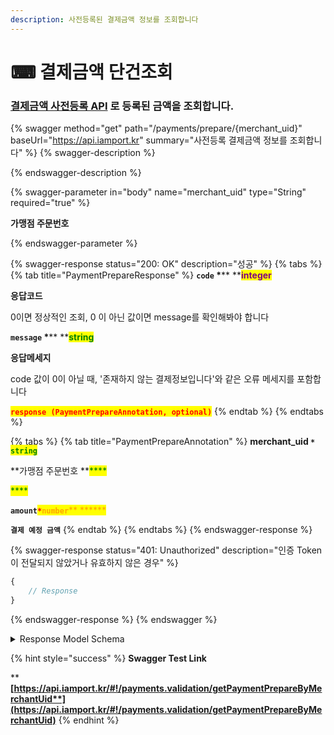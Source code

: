 ```yaml
---
description: 사전등록된 결제금액 정보를 조회합니다
---
```


# ⌨ 결제금액 단건조회

### [**결제금액 사전등록 API**](api-6.md) 로  등록된 금액을 조회합니다.

{% swagger method="get" path="/payments/prepare/{merchant_uid}" baseUrl="https://api.iamport.kr" summary="사전등록 결제금액 정보를 조회합니다" %}
{% swagger-description %}

{% endswagger-description %}

{% swagger-parameter in="body" name="merchant_uid" type="String" required="true" %}
<mark style="color:red;">

**가맹점 주문번호**

</mark>
{% endswagger-parameter %}

{% swagger-response status="200: OK" description="성공" %}
{% tabs %}
{% tab title="PaymentPrepareResponse" %}
**`code`  **<mark style="color:red;">**\***</mark>** **<mark style="color:purple;">**integer**</mark>

**응답코드**

0이면 정상적인 조회, 0 이 아닌 값이면 message를 확인해봐야 합니다



**`message`  **<mark style="color:red;">**\***</mark>** **<mark style="color:green;">**string**</mark>

**응답메세지**

code 값이 0이 아닐 때, '존재하지 않는 결제정보입니다'와 같은 오류 메세지를 포함합니다



<mark style="color:red;">**`response (PaymentPrepareAnnotation, optional)`**</mark>
{% endtab %}
{% endtabs %}

{% tabs %}
{% tab title="PaymentPrepareAnnotation" %}
**merchant\_uid **<mark style="color:red;">**`*`**</mark>**` `**<mark style="color:green;">**`string`**</mark>

**가맹점 주문번호 **<mark style="color:green;">****</mark>&#x20;

<mark style="color:green;">****</mark>

**`amount`**<mark style="color:red;">**`*`**</mark><mark style="color:orange;">**`number`**</mark><mark style="color:orange;">** **</mark><mark style="color:orange;">****</mark>&#x20;

**`결제 예정 금액`**
{% endtab %}
{% endtabs %}
{% endswagger-response %}

{% swagger-response status="401: Unauthorized" description="인증 Token이 전달되지 않았거나 유효하지 않은 경우" %}
```javascript
{
    // Response
}
```
{% endswagger-response %}
{% endswagger %}

<details>

<summary>Response Model Schema</summary>

```
{
  "code": 0,
  "message": "string",
  "response": {
    "merchant_uid": "string",
    "amount": 0
  }
}
```

</details>

{% hint style="success" %}
**Swagger Test Link**

****[**https://api.iamport.kr/#!/payments.validation/getPaymentPrepareByMerchantUid**](https://api.iamport.kr/#!/payments.validation/getPaymentPrepareByMerchantUid)****
{% endhint %}
